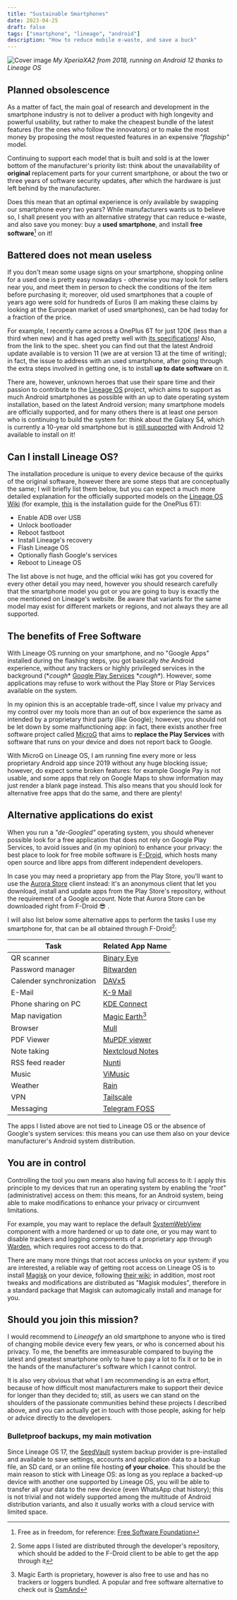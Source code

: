 ```yaml
---
title: "Sustainable Smartphones"
date: 2023-04-25
draft: false
tags: ["smartphone", "lineage", "android"]
description: "How to reduce mobile e-waste, and save a buck"
---
```

![Cover image](/xperiaxa2_lineage_info_crop.jpg)
*My XperiaXA2 from 2018, running on Android 12 thanks to Lineage OS*

## Planned obsolescence

As a matter of fact, the main goal of research and development in the smartphone industry is not to deliver a product with high longevity and powerful usability, but rather to make the cheapest bundle of the latest features (for the ones who follow the innovators) or to make the most money by proposing the most requested features in an expensive *"flagship"* model.

Continuing to support each model that is built and sold is at the lower bottom of the manufacturer's priority list: think about the unavailability of **original** replacement parts for your current smartphone, or about the two or three years of software security updates, after which the hardware is just left behind by the manufacturer.

Does this mean that an optimal experience is only available by swapping our smartphone every two years? While manufacturers wants us to believe so, I shall present you with an alternative strategy that can reduce e-waste, and also save you money: buy a **used smartphone**, and install **free software**[^1] on it!

[^1]: Free as in freedom, for reference: [Free Software Foundation](https://www.fsf.org/)

## Battered does not mean useless

If you don't mean some usage signs on your smartphone, shopping online for a used one is pretty easy nowadays - otherwise you may look for sellers near you, and meet them in person to check the conditions of the item before purchasing it; moreover, old used smartphones that a couple of years ago were sold for hundreds of Euros (I am making these claims by looking at the European market of used smartphones), can be had today for a fraction of the price.

For example, I recently came across a OnePlus 6T for just 120€ (less than a third when new) and it has aged pretty well with [its specifications](https://www.gsmarena.com/oneplus_6t-9350.php)! Also, from the link to the spec. sheet you can find out that the latest Android update available is to version 11 (we are at version 13 at the time of writing); in fact, the issue to address with an used smartphone, after going through the extra steps involved in getting one, is to install **up to date software** on it.

There are, however, unknown heroes that use their spare time and their passion to contribute to the [Lineage OS](https://lineageos.org/) project, which aims to support as much Android smartphones as possible with an up to date operating system installation, based on the latest Android version; many smartphone models are officially supported, and for many others there is at least one person who is continuing to build the system for: think about the Galaxy S4, which is currently a 10-year old smartphone but is [still supported](https://forum.xda-developers.com/t/optimized-lineageos19-1-v8-3-28feb-2023.4426575/) with Android 12 available to install on it!

## Can I install Lineage OS?

The installation procedure is unique to every device because of the quirks of the original software, however there are some steps that are conceptually the same; I will briefly list them below, but you can expect a much more detailed explanation for the officially supported models on the [Lineage OS Wiki](https://wiki.lineageos.org/devices/) (for example, [this](https://wiki.lineageos.org/devices/fajita/install) is the installation guide for the OnePlus 6T):

- Enable ADB over USB
- Unlock bootloader
- Reboot fastboot
- Install Lineage's recovery
- Flash Lineage OS
- Optionally flash Google's services
- Reboot to Lineage OS

The list above is not huge, and the official wiki has got you covered for every other detail you may need, however you should research carefully that the smartphone model you got or you are going to buy is exactly the one mentioned on Lineage's website. Be aware that variants for the same model may exist for different markets or regions, and not always they are all supported.

## The benefits of Free Software

With Lineage OS running on your smartphone, and no "Google Apps" installed during the flashing steps, you got basically *the* Android experience, without any trackers or highly privileged services in the background (\**cough*\* [Google Play Services](https://medium.com/androiddevnotes/google-play-services-under-the-hood-android-3b781d325309) \**cough*\*). However, some applications may refuse to work without the Play Store or Play Services available on the system.

In my opinion this is an acceptable trade-off, since I value my privacy and my control over my tools more than an out of box experience the same as intended by a proprietary third party (like Google); however, you should not be let down by some malfunctioning app: in fact, there exists another free software project called [MicroG](https://microg.org/) that aims to **replace the Play Services** with software that runs on your device and does not report back to Google.

With MicroG on Lineage OS, I am running fine every more or less proprietary Android app since 2019 without any huge blocking issue; however, do expect some broken features: for example Google Pay is not usable, and some apps that rely on Google Maps to show information may just render a blank page instead. This also means that you should look for alternative free apps that do the same, and there are plenty!

## Alternative applications do exist

When you run a *"de-Googled"* operating system, you should whenever possible look for a free application that does not rely on Google Play Services, to avoid issues and (in my opinion) to enhance your privacy: the best place to look for free mobile software is [F-Droid](https://f-droid.org/), which hosts many open source and libre apps from different independent developers.

In case you may need a proprietary app from the Play Store, you'll want to use the [Aurora Store](https://gitlab.com/AuroraOSS/AuroraStore) client instead: it's an anonymous client that let you download, install and update apps from the Play Store's repository, without the requirement of a Google account. Note that Aurora Store can be downloaded right from F-Droid 😎 .

I will also list below some alternative apps to perform the tasks I use my smartphone for, that can be all obtained through F-Droid[^3]:

| Task | Related App Name |
|-|-|
| QR scanner | [Binary Eye](https://github.com/markusfisch/BinaryEye) |
| Password manager | [Bitwarden](https://github.com/bitwarden/mobile) |
| Calender synchronization | [DAVx5](https://github.com/bitfireAT/davx5-ose) |
| E-Mail | [K-9 Mail](https://github.com/thundernest/k-9) |
| Phone sharing on PC | [KDE Connect](https://github.com/KDE/kdeconnect-android) |
| Map navigation | [Magic Earth](https://www.magicearth.com/)[^2] |
| Browser | [Mull](https://github.com/Divested-Mobile/mull-fenix) |
| PDF Viewer | [MuPDF viewer](https://github.com/ArtifexSoftware/mupdf-android-viewer) |
| Note taking | [Nextcloud Notes](https://github.com/nextcloud/notes-android) |
| RSS feed reader | [Nunti](https://gitlab.com/ondrejfoltyn/nunti) |
| Music | [ViMusic](https://github.com/vfsfitvnm/ViMusic) |
| Weather | [Rain](https://github.com/DarkMooNight/Rain) |
| VPN | [Tailscale](https://github.com/tailscale/tailscale-android) |
| Messaging | [Telegram FOSS](https://github.com/Telegram-FOSS-Team/Telegram-FOSS) |

The apps I listed above are not tied to Lineage OS or the absence of Google's system services: this means you can use them also on your device manufacturer's Android system distribution.

[^2]: Magic Earth is proprietary, however is also free to use and has no trackers or loggers bundled. A popular and free software alternative to check out is [OsmAnd](https://osmand.net/)
[^3]: Some apps I listed are distributed through the developer's repository, which should be added to the F-Droid client to be able to get the app through it

## You are in control

Controlling the tool you own means also having full access to it: I apply this principle to my devices that run an operating system by enabling the *"root"* (administrative) access on them: this means, for an Android system, being able to make modifications to enhance your privacy or circumvent limitations.

For example, you may want to replace the default [SystemWebView](https://stackoverflow.com/questions/32356646/security-risks-for-using-webview-ios-android) component with a more hardened or up to date one, or you may want to disable trackers and logging components of a proprietary app through [Warden](https://forum.xda-developers.com/t/app-5-0-warden-app-manager.4122227/), which requires root access to do that.

There are many more things that root access unlocks on your system: if you are interested, a reliable way of getting root access on Lineage OS is to install [Magisk](https://github.com/topjohnwu/Magisk) on your device, following [their wiki](https://topjohnwu.github.io/Magisk/install.html); in addition, most root tweaks and modifications are distributed as "Magisk modules", therefore in a standard package that Magisk can automagically install and manage for you.

## Should you join this mission?

I would recommend to *Lineagefy* an old smartphone to anyone who is tired of changing mobile device every few years, or who is concerned about his privacy. To me, the benefits are immeasurable compared to buying the latest and greatest smartphone only to have to pay a lot to fix it or to be in the hands of the manufacturer's software which I cannot control.

It is also very obvious that what I am recommending is an extra effort, because of how difficult most manufacturers make to support their device for longer than they decided to; still, as users we can stand on the shoulders of the passionate communities behind these projects I described above, and you can actually get in touch with those people, asking for help or advice directly to the developers.

### Bulletproof backups, my main motivation

Since Lineage OS 17, the [SeedVault](https://github.com/seedvault-app/seedvault) system backup provider is pre-installed and available to save settings, accounts and application data to a backup file, an SD card, or an online file hosting **of your choice**. This should be the main reason to stick with Lineage OS: as long as you replace a backed-up device with another one supported by Lineage OS, you will be able to transfer all your data to the new device (even WhatsApp chat history); this is not trivial and not widely supported among the multitude of Android distribution variants, and also it usually works with a cloud service with limited space.
